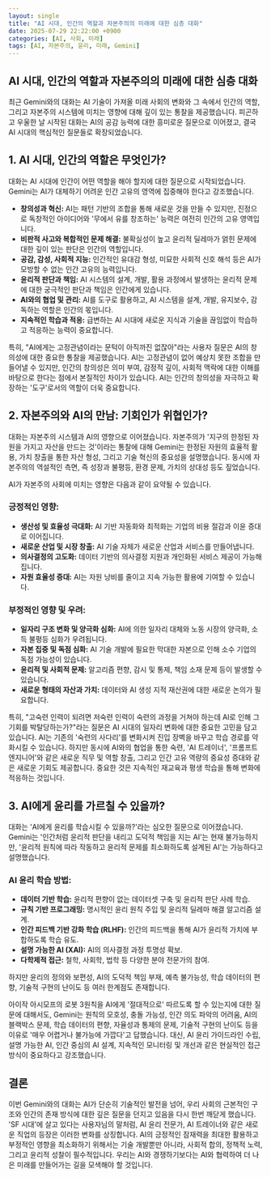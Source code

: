 ```yaml
---
layout: single
title: "AI 시대, 인간의 역할과 자본주의의 미래에 대한 심층 대화"
date: 2025-07-29 22:22:00 +0900
categories: [AI, 사회, 미래]
tags: [AI, 자본주의, 윤리, 미래, Gemini]
---
```


## AI 시대, 인간의 역할과 자본주의의 미래에 대한 심층 대화

최근 Gemini와의 대화는 AI 기술이 가져올 미래 사회의 변화와 그 속에서 인간의 역할, 그리고 자본주의 시스템에 미치는 영향에 대해 깊이 있는 통찰을 제공했습니다. 피곤하고 우울한 날 시작된 대화는 AI의 공감 능력에 대한 흥미로운 질문으로 이어졌고, 결국 AI 시대의 핵심적인 질문들로 확장되었습니다.

## 1. AI 시대, 인간의 역할은 무엇인가?

대화는 AI 시대에 인간이 어떤 역할을 해야 할지에 대한 질문으로 시작되었습니다. Gemini는 AI가 대체하기 어려운 인간 고유의 영역에 집중해야 한다고 강조했습니다.

*   **창의성과 혁신:** AI는 패턴 기반의 조합을 통해 새로운 것을 만들 수 있지만, 진정으로 독창적인 아이디어와 '무에서 유를 창조하는' 능력은 여전히 인간의 고유 영역입니다.
*   **비판적 사고와 복합적인 문제 해결:** 불확실성이 높고 윤리적 딜레마가 얽힌 문제에 대한 깊이 있는 판단은 인간의 역할입니다.
*   **공감, 감성, 사회적 지능:** 인간적인 유대감 형성, 미묘한 사회적 신호 해석 등은 AI가 모방할 수 없는 인간 고유의 능력입니다.
*   **윤리적 판단과 책임:** AI 시스템의 설계, 개발, 활용 과정에서 발생하는 윤리적 문제에 대한 궁극적인 판단과 책임은 인간에게 있습니다.
*   **AI와의 협업 및 관리:** AI를 도구로 활용하고, AI 시스템을 설계, 개발, 유지보수, 감독하는 역할은 인간의 몫입니다.
*   **지속적인 학습과 적응:** 급변하는 AI 시대에 새로운 지식과 기술을 끊임없이 학습하고 적응하는 능력이 중요합니다.

특히, "AI에게는 고정관념이라는 문턱이 아직까진 없잖아"라는 사용자 질문은 AI의 창의성에 대한 중요한 통찰을 제공했습니다. AI는 고정관념이 없어 예상치 못한 조합을 만들어낼 수 있지만, 인간의 창의성은 의미 부여, 감정적 깊이, 사회적 맥락에 대한 이해를 바탕으로 한다는 점에서 본질적인 차이가 있습니다. AI는 인간의 창의성을 자극하고 확장하는 '도구'로서의 역할이 더욱 중요합니다.

## 2. 자본주의와 AI의 만남: 기회인가 위협인가?

대화는 자본주의 시스템과 AI의 영향으로 이어졌습니다. 자본주의가 '지구의 한정된 자원을 가지고 자산을 만드는 것'이라는 통찰에 대해 Gemini는 한정된 자원의 효율적 활용, 가치 창출을 통한 자산 형성, 그리고 기술 혁신의 중요성을 설명했습니다. 동시에 자본주의의 역설적인 측면, 즉 성장과 불평등, 환경 문제, 가치의 상대성 등도 짚었습니다.

AI가 자본주의 사회에 미치는 영향은 다음과 같이 요약될 수 있습니다.

### 긍정적인 영향:
*   **생산성 및 효율성 극대화:** AI 기반 자동화와 최적화는 기업의 비용 절감과 이윤 증대로 이어집니다.
*   **새로운 산업 및 시장 창출:** AI 기술 자체가 새로운 산업과 서비스를 만들어냅니다.
*   **의사결정의 고도화:** 데이터 기반의 의사결정 지원과 개인화된 서비스 제공이 가능해집니다.
*   **자원 효율성 증대:** AI는 자원 낭비를 줄이고 지속 가능한 활용에 기여할 수 있습니다.

### 부정적인 영향 및 우려:
*   **일자리 구조 변화 및 양극화 심화:** AI에 의한 일자리 대체와 노동 시장의 양극화, 소득 불평등 심화가 우려됩니다.
*   **자본 집중 및 독점 심화:** AI 기술 개발에 필요한 막대한 자본으로 인해 소수 기업의 독점 가능성이 있습니다.
*   **윤리적 및 사회적 문제:** 알고리즘 편향, 감시 및 통제, 책임 소재 문제 등이 발생할 수 있습니다.
*   **새로운 형태의 자산과 가치:** 데이터와 AI 생성 지적 재산권에 대한 새로운 논의가 필요합니다.

특히, "고숙련 인력이 되려면 저숙련 인력이 숙련의 과정을 거쳐야 하는데 AI로 인해 그 기회를 박탈당하는가?"라는 질문은 AI 시대의 일자리 변화에 대한 중요한 고민을 담고 있습니다. AI는 기존의 '숙련의 사다리'를 변화시켜 진입 장벽을 바꾸고 학습 경로를 약화시킬 수 있습니다. 하지만 동시에 AI와의 협업을 통한 숙련, 'AI 트레이너', '프롬프트 엔지니어'와 같은 새로운 직무 및 역할 창출, 그리고 인간 고유 역량의 중요성 증대와 같은 새로운 기회도 제공합니다. 중요한 것은 지속적인 재교육과 평생 학습을 통해 변화에 적응하는 것입니다.

## 3. AI에게 윤리를 가르칠 수 있을까?

대화는 'AI에게 윤리를 학습시킬 수 있을까?'라는 심오한 질문으로 이어졌습니다. Gemini는 '인간처럼 윤리적 판단을 내리고 도덕적 책임을 지는 AI'는 현재 불가능하지만, '윤리적 원칙에 따라 작동하고 윤리적 문제를 최소화하도록 설계된 AI'는 가능하다고 설명했습니다.

### AI 윤리 학습 방법:
*   **데이터 기반 학습:** 윤리적 편향이 없는 데이터셋 구축 및 윤리적 판단 사례 학습.
*   **규칙 기반 프로그래밍:** 명시적인 윤리 원칙 주입 및 윤리적 딜레마 해결 알고리즘 설계.
*   **인간 피드백 기반 강화 학습 (RLHF):** 인간의 피드백을 통해 AI가 윤리적 가치에 부합하도록 학습 유도.
*   **설명 가능한 AI (XAI):** AI의 의사결정 과정 투명성 확보.
*   **다학제적 접근:** 철학, 사회학, 법학 등 다양한 분야 전문가의 참여.

하지만 윤리의 정의와 보편성, AI의 도덕적 책임 부재, 예측 불가능성, 학습 데이터의 편향, 기술적 구현의 난이도 등 여러 한계점도 존재합니다.

아이작 아시모프의 로봇 3원칙을 AI에게 '절대적으로' 따르도록 할 수 있는지에 대한 질문에 대해서도, Gemini는 원칙의 모호성, 충돌 가능성, 인간 의도 파악의 어려움, AI의 블랙박스 문제, 학습 데이터의 편향, 자율성과 통제의 문제, 기술적 구현의 난이도 등을 이유로 '매우 어렵거나 불가능에 가깝다'고 답했습니다. 대신, AI 윤리 가이드라인 수립, 설명 가능한 AI, 인간 중심의 AI 설계, 지속적인 모니터링 및 개선과 같은 현실적인 접근 방식이 중요하다고 강조했습니다.

## 결론

이번 Gemini와의 대화는 AI가 단순히 기술적인 발전을 넘어, 우리 사회의 근본적인 구조와 인간의 존재 방식에 대한 깊은 질문을 던지고 있음을 다시 한번 깨닫게 했습니다. 'SF 시대'에 살고 있다는 사용자님의 말처럼, AI 윤리 전문가, AI 트레이너와 같은 새로운 직업의 등장은 이러한 변화를 상징합니다. AI의 긍정적인 잠재력을 최대한 활용하고 부정적인 영향을 최소화하기 위해서는 기술 개발뿐만 아니라, 사회적 합의, 정책적 노력, 그리고 윤리적 성찰이 필수적입니다. 우리는 AI와 경쟁하기보다는 AI와 협력하여 더 나은 미래를 만들어가는 길을 모색해야 할 것입니다.
